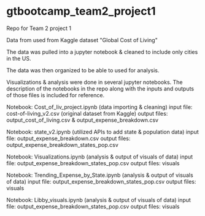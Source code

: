 # gtbootcamp_team2_project1
Repo for Team 2 project 1

Data from used from Kaggle dataset "Global Cost of Living"

The data was pulled into a jupyter notebook & cleaned to include only cities in the US.  

The data was then organized to be able to used for analysis.

Visualizations & analysis were done in several jupyter notebooks.  The description of the notebooks in the repo
along with the inputs and outputs of those files is included for reference.


Notebook:  Cost_of_liv_project.ipynb (data importing & cleaning)
    input file: cost-of-living_v2.csv (original dataset from Kaggle)
    output files: output_cost_of_living.csv  &  output_expense_breakdown.csv
    
Notebook:  state_v2.ipynb (utilized APIs to add state & population data)
    input file: output_expense_breakdown.csv
    output files: output_expense_breakdown_states_pop.csv  
    
Notebook:  Visualizations.ipynb (analysis & output of visuals of data)
    input file: output_expense_breakdown_states_pop.csv
    output files: visuals
    
Notebook:  Trending_Expense_by_State.ipynb (analysis & output of visuals of data)
    input file: output_expense_breakdown_states_pop.csv
    output files: visuals
    
Notebook:  Libby_visuals.ipynb (analysis & output of visuals of data)
    input file: output_expense_breakdown_states_pop.csv
    output files: visuals